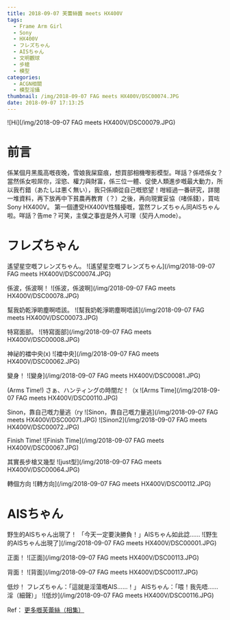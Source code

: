 ```yaml
---
title: 2018-09-07 芙蕾絲醬 meets HX400V
tags:
  - Frame Arm Girl
  - Sony
  - HX400V
  - フレズちゃん
  - AISちゃん
  - 文明觀球
  - 步槍
  - 模型
categories:
  - ACGN相關
  - 模型淫攝
thumbnail: /img/2018-09-07 FAG meets HX400V/DSC00074.JPG
date: 2018-09-07 17:13:25
---
```

![Hi](/img/2018-09-07 FAG meets HX400V/DSC00079.JPG)
# 前言
係某個月黑風高嘅夜晚，雪娘我屎窟痕，想買部相機嚟影模型。咩話？係唔係女？當然係女啦屌你，淫慾、權力與財富，係三位一體、促使人類進步嘅最大動力，所以我冇錯（あたしは悪く無い），我只係順從自己嘅慾望！咁經過一番研究，詳閱一堆資料，再下放再中下貧農再教育（？）之後，再向現實妥協（啫係錢），買咗Sony HX400V。
第一個遭受HX400V性騷擾嘅，當然フレズちゃん同AISちゃん啦。咩話？告me？可笑，主僕之事豈是外人可理（契丹人mode）。
# フレズちゃん
遙望星空嘅フレンズちゃん。
![遙望星空嘅フレンズちゃん](/img/2018-09-07 FAG meets HX400V/DSC00074.JPG)

係波，係波啊！
![係波，係波啊](/img/2018-09-07 FAG meets HX400V/DSC00078.JPG)

幫我奶乾淨啲塵啊唔該。
![幫我奶乾淨啲塵啊唔該](/img/2018-09-07 FAG meets HX400V/DSC00073.JPG)

特寫面部。
![特寫面部](/img/2018-09-07 FAG meets HX400V/DSC00008.JPG)

神祕的襠中央(x)
![襠中央](/img/2018-09-07 FAG meets HX400V/DSC00062.JPG)

變身！
![變身](/img/2018-09-07 FAG meets HX400V/DSC00081.JPG)

(Arms Time!) さぁ、ハンティングの時間だ！（x
![Arms Time](/img/2018-09-07 FAG meets HX400V/DSC00110.JPG)

Sinon，靠自己嘅力量逃（ry
![Sinon，靠自己嘅力量逃](/img/2018-09-07 FAG meets HX400V/DSC00071.JPG)
![Sinon2](/img/2018-09-07 FAG meets HX400V/DSC00072.JPG)

Finish Time!
![Finish Time](/img/2018-09-07 FAG meets HX400V/DSC00067.JPG)

其實長步槍又幾型
![just型](/img/2018-09-07 FAG meets HX400V/DSC00064.JPG)

轉個方向
![轉方向](/img/2018-09-07 FAG meets HX400V/DSC00112.JPG)

# AISちゃん
野生的AISちゃん出現了！
「今天一定要決勝負！」AISちゃん如此諗……
![野生的AISちゃん出現了](/img/2018-09-07 FAG meets HX400V/DSC00001.JPG)

正面！
![正面](/img/2018-09-07 FAG meets HX400V/DSC00113.JPG)

背面！
![背面](/img/2018-09-07 FAG meets HX400V/DSC00117.JPG)

低炒！
フレズちゃん：「這就是淫蕩嘅AIS……！」
AISちゃん：「喂！我先唔……淫（細聲）」
![低炒](/img/2018-09-07 FAG meets HX400V/DSC00116.JPG)

Ref：
[更多嘅芙蕾絲（相集）](https://photo.tto.moe/index.php?/category/1)
